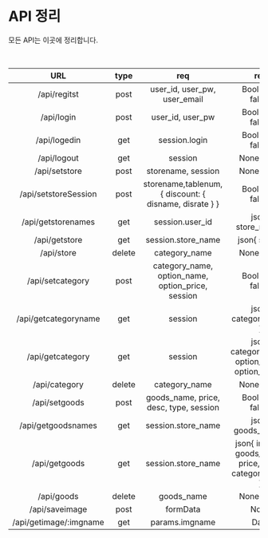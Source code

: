 # API 정리
모든 API는 이곳에 정리합니다.

<br>

|URL                 |type      |req                                                   |res                             |value                           |Exception         |
|:------------------:|:--------:|:----------------------------------------------------:|:------------------------------:|:------------------------------:|:-----------------|
|/api/regitst        |post      |user_id, user_pw, user_email                          |Bool(true, false)               |true, false                     ||
|/api/login          |post      |user_id, user_pw                                      |Bool(true, false)               |true, false                     ||
|/api/logedin        |get       |session.login                                         |Bool(true, false)               |true, false                     ||
|/api/logout         |get       |session                                               |None, error                     |None, error                     ||
|/api/setstore       |post      |storename, session                                    |None, error                     |None, error                     ||
|/api/setstoreSession|post      |storename,tablenum,{ discount: { disname, disrate } } |Bool(true, false)               |true, false                     ||
|/api/getstorenames  |get       |session.user_id                                       |json{ store_name }              |store_name data                 ||
|/api/getstore       |get       |session.store_name                                    |json{ store }                   |store data                      ||
|/api/store          |delete    |category_name                                         |None, error                     |None, error                     ||
|/api/setcategory    |post      |category_name, option_name, option_price, session     |Bool(true, false)               |true, false                     ||
|/api/getcategoryname|get       |session                                               |json{ category_name }           |category_name                   ||
|/api/getcategory    |get       |session                       |json{ category_name, option_name, option_price }|category_name, option_name, option_price||
|/api/category       |delete    |category_name                                         |None, error                     |None, error                     ||
|/api/setgoods       |post      |goods_name, price, desc, type, session                |Bool(true, false)               |true, false                     ||
|/api/getgoodsnames  |get       |session.store_name                                    |json{ goods_name }              |goods_name                      ||
|/api/getgoods       |get       |session.store_name            |json{ img_url, goods_name, price, desc, category_name }|img_url, goods_name, price, desc, category_name||
|/api/goods          |delete    |goods_name                                            |None, error                     |None, error                     ||
|/api/saveimage      |post      |formData                                              |None                            |None                            ||
|/api/getimage/:imgname|get     |params.imgname                                        |Data                            |Data                            ||


